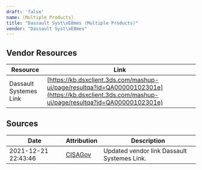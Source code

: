 ```yaml
---
draft: 'false'
name: (Multiple Products)
title: "Dassault Syst\xE8mes (Multiple Products)"
vendor: "Dassault Syst\xE8mes"
---
```


## Vendor Resources
| Resource | Link |
| --- | --- |
| Dassault Systemes Link | [https://kb.dsxclient.3ds.com/mashup-ui/page/resultqa?id=QA00000102301e](https://kb.dsxclient.3ds.com/mashup-ui/page/resultqa?id=QA00000102301e) |



## Sources
| Date | Attribution | Description |
| --- | --- | --- |
| 2021-12-21 22:43:46 | [CISAGov](https://raw.githubusercontent.com/cisagov/log4j-affected-db/develop/README.md) | Updated vendor link Dassault Systemes Link.  |
